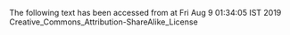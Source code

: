 The following text has been accessed from at Fri Aug 9 01:34:05 IST 2019
Creative_Commons_Attribution-ShareAlike_License
